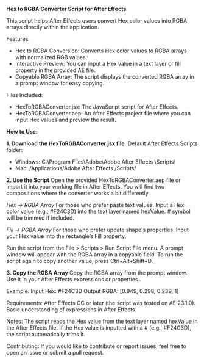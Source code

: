 **Hex to RGBA Converter Script for After Effects**

This script helps After Effects users convert Hex color values into RGBA arrays directly within the application. 

Features:
- Hex to RGBA Conversion: Converts Hex color values to RGBA arrays with normalized RGB values.
- Interactive Preview: You can input a Hex value in a text layer or fill property in the provided AE file.
- Copyable RGBA Array: The script displays the converted RGBA array in a prompt window for easy copying.

Files Included:
- HexToRGBAConverter.jsx: The JavaScript script for After Effects.
- HexToRGBAConverter.aep: An After Effects project file where you can input Hex values and preview the result.

**How to Use:**

**1. Download the HexToRGBAConverter.jsx file.**
Default After Effects Scripts folder:
- Windows: C:\Program Files\Adobe\Adobe After Effects <version>\Scripts\
- Mac: /Applications/Adobe After Effects <version>/Scripts/

**2. Use the Script**
Open the provided HexToRGBAConverter.aep file or import it into your working file in After Effects.
You will find two compositions where the converter works a bit differently.

*Hex → RGBA Array*
For those who prefer paste text values.
Input a Hex color value (e.g., #F24C3D) into the text layer named hexValue. # symbol will be trimmed if included.

*Fill → RGBA Array*
For those who prefer update shape's properties.
Input your Hex value into the rectangle’s Fill property.

Run the script from the File > Scripts > Run Script File menu.
A prompt window will appear with the RGBA array in a copyable field.
To run the script again to copy another value, press Ctrl+Alt+Shift+D.

**3. Copy the RGBA Array**
Copy the RGBA array from the prompt window.
Use it in your After Effects expressions or properties.

Example:
Input Hex: #F24C3D
Output RGBA: [0.949, 0.298, 0.239, 1]

Requirements:
After Effects CC or later (the script was tested on AE 23.1.0).
Basic understanding of expressions in After Effects.

Notes:
The script reads the Hex value from the text layer named hexValue in the After Effects file.
If the Hex value is inputted with a # (e.g., #F24C3D), the script automatically trims it.

Contributing:
If you would like to contribute or report issues, feel free to open an issue or submit a pull request.
